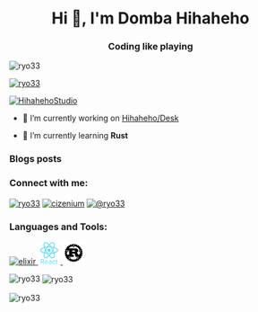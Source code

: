 <h1 align="center">Hi 👋, I'm Domba Hihaheho</h1>
<h3 align="center">Coding like playing</h3>

<p align="left"> <img src="https://komarev.com/ghpvc/?username=ryo33&label=Profile%20views&color=0e75b6&style=flat" alt="ryo33" /> </p>

<p align="left"> <a href="https://github.com/ryo-ma/github-profile-trophy"><img src="https://github-profile-trophy.vercel.app/?username=ryo33" alt="ryo33" /></a> </p>

<p align="left"> <a href="https://twitter.com/HihahehoStudio" target="blank"><img src="https://img.shields.io/twitter/follow/HihahehoStudios?logo=twitter&style=for-the-badge" alt="HihahehoStudio" /></a> </p>

- 🔭 I’m currently working on [Hihaheho/Desk](https://gitlab.com/Hihaheho/Desk)

- 🌱 I’m currently learning **Rust**

### Blogs posts
<!-- BLOG-POST-LIST:START -->
<!-- BLOG-POST-LIST:END -->

<h3 align="left">Connect with me:</h3>
<p align="left">
<a href="https://dev.to/ryo33" target="blank"><img align="center" src="https://cdn.jsdelivr.net/npm/simple-icons@3.0.1/icons/dev-dot-to.svg" alt="ryo33" height="30" width="40" /></a>
<a href="https://twitter.com/HihahehoStudio" target="blank"><img align="center" src="https://cdn.jsdelivr.net/npm/simple-icons@3.0.1/icons/twitter.svg" alt="cizenium" height="30" width="40" /></a>
<a href="https://medium.com/@ryo33" target="blank"><img align="center" src="https://cdn.jsdelivr.net/npm/simple-icons@3.0.1/icons/medium.svg" alt="@ryo33" height="30" width="40" /></a>
</p>

<h3 align="left">Languages and Tools:</h3>
<p align="left"> <a href="https://elixir-lang.org" target="_blank"> <img src="https://www.vectorlogo.zone/logos/elixir-lang/elixir-lang-icon.svg" alt="elixir" width="40" height="40"/> </a> <a href="https://reactjs.org/" target="_blank"> <img src="https://raw.githubusercontent.com/devicons/devicon/master/icons/react/react-original-wordmark.svg" alt="react" width="40" height="40"/> </a> <a href="https://www.rust-lang.org" target="_blank"> <img src="https://raw.githubusercontent.com/devicons/devicon/master/icons/rust/rust-plain.svg" alt="rust" width="40" height="40"/> </a> </p>

<p><img align="left" src="https://github-readme-stats.vercel.app/api/top-langs?username=ryo33&show_icons=true&locale=en&layout=compact" alt="ryo33" /></p>

<p>&nbsp;<img align="center" src="https://github-readme-stats.vercel.app/api?username=ryo33&show_icons=true&locale=en" alt="ryo33" /></p>

<p><img align="center" src="https://github-readme-streak-stats.herokuapp.com/?user=ryo33&" alt="ryo33" /></p>

